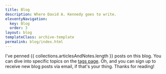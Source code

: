```yaml
---
title: Blog
description: Where David A. Kennedy goes to write.
eleventyNavigation:
  key: Blog
  order: 3
layout: blog
templateClass: archive-template
permalink: blog/index.html
---
```


I've penned {{ collections.articlesAndNotes.length }} posts on this blog. You can dive into specific topics on the <a href="{{ '/tags/' | url }}">tags page</a>. Oh, and you can sign up to receive new blog posts via email, if that's your thing. Thanks for reading!
